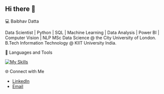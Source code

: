 ## Hi there 👋

<!--
**baibhavdatta/baibhavdatta** is a ✨ _special_ ✨ repository because its `README.md` (this file) appears on your GitHub profile.

Here are some ideas to get you started:

- 🔭 I’m currently working on ...
- 🌱 I’m currently learning ...
- 👯 I’m looking to collaborate on ...
- 🤔 I’m looking for help with ...
- 💬 Ask me about ...
- 📫 How to reach me: ...
- 😄 Pronouns: ...
- ⚡ Fun fact: ...
-->

💻 Baibhav Datta 

Data Scientist | Python | SQL | Machine Learning | Data Analysis | Power BI | Computer Vision | NLP
MSc Data Science @ the City University of London.
B.Tech Information Technology @ KIIT University India.

🧰 Languages and Tools

[![My Skills](https://skillicons.dev/icons?i=angular,html,css,anaconda,nodejs,cpp,gcp,py,tensorflow,opencv,ai,pytorch)](https://skillicons.dev)

🌐 Connect with Me
- [LinkedIn](https://www.linkedin.com/in/baibhav-datta/)
- [Email](mailto:baibhav.datta@outlook.com)
